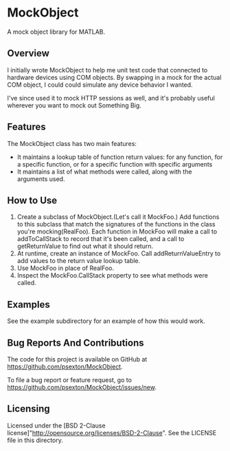 MockObject
==========

A mock object library for MATLAB.

Overview
--------

I initially wrote MockObject to help me unit test code that connected to hardware devices using COM objects. By swapping in a mock for the actual COM object, I could could simulate any device behavior I wanted.

I've since used it to mock HTTP sessions as well, and it's probably useful wherever you want to mock out Something Big.

Features
--------

The MockObject class has two main features:
* It maintains a lookup table of function return values: for any function, for a specific function, or for a specific function with specific arguments
* It maintains a list of what methods were called, along with the arguments used.

How to Use
----------

1. Create a subclass of MockObject.(Let's call it MockFoo.) Add functions to this subclass that match the signatures of the functions in the class you're mocking(RealFoo). Each function in MockFoo will make a call to addToCallStack to record that it's been called, and a call to getReturnValue to find out what it should return.
2. At runtime, create an instance of MockFoo. Call addReturnValueEntry to add values to the return value lookup table.
3. Use MockFoo in place of RealFoo.
4. Inspect the MockFoo.CallStack property to see what methods were called.

Examples
--------

See the example subdirectory for an example of how this would work.

Bug Reports And Contributions
-----------------------------

The code for this project is available on GitHub at https://github.com/psexton/MockObject.

To file a bug report or feature request, go to https://github.com/psexton/MockObject/issues/new.

Licensing
---------

Licensed under the [BSD 2-Clause license]"http://opensource.org/licenses/BSD-2-Clause". See the LICENSE file in this directory.
